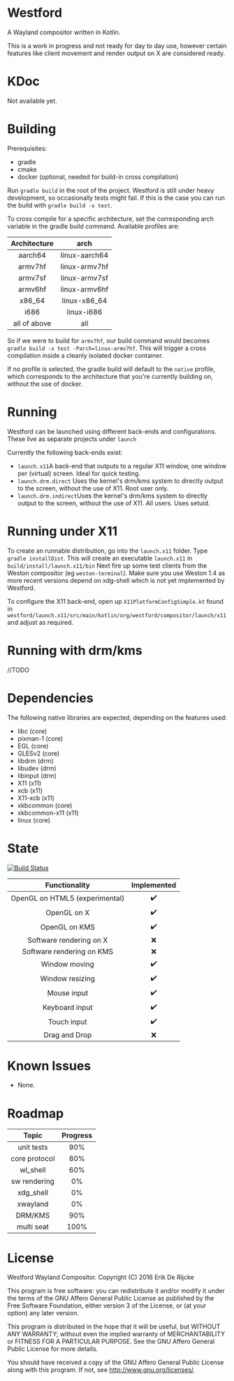 Westford
=====================

A Wayland compositor written in Kotlin.

This is a work in progress and not ready for day to day use, however
certain features like client movement and render output on X are considered ready.

KDoc
=======
Not available yet.

Building
========
Prerequisites: 
- gradle
- cmake 
- docker (optional, needed for build-in cross compilation) 

Run `gradle build` in the root of the project. Westford is still under heavy 
development, so occasionally tests might fail. If this is the case you can run the build
with `gradle build -x test`.

To cross compile for a specific architecture, set the corresponding arch variable in the gradle build command.
Available profiles are:

| Architecture | arch        |
|:------------:|:-----------:|
| aarch64      |linux-aarch64|
| armv7hf      |linux-armv7hf| 
| armv7sf      |linux-armv7sf|
| armv6hf      |linux-armv6hf|
| x86_64       |linux-x86_64 |
| i686         |linux-i686   |
| all of above |all          |

So if we were to build for `armv7hf`, our build command would becomes `gradle build -x test -Parch=linux-armv7hf`.
This will trigger a cross compilation inside a cleanly isolated docker container.

If no profile is selected, the gradle build will default to the `native` profile, which corresponds to
the architecture that you're currently building on, without the use of docker.

Running
=======
Westford can be launched using different back-ends and configurations. These live as separate projects
under `launch`

Currently the following back-ends exist:
- `launch.x11`A back-end that outputs to a regular X11 window, one window per (virtual) screen. Ideal for quick testing.
- `launch.drm.direct` Uses the kernel's drm/kms system to directly output to the screen, without the use of X11. Root user only.
- `launch.drm.indirect`Uses the kernel's drm/kms system to directly output to the screen, without the use of X11. All users. Uses setuid.


Running under X11
=================
To create an runnable distribution, go into the `launch.x11` folder. Type `gradle installDist`.
This will create an executable `launch.x11` in `build/install/launch.x11/bin`
Next fire up some test clients from the Weston compositor (eg `weston-terminal`). 
Make sure you use Weston 1.4 as more recent versions depend on xdg-shell which is not 
yet implemented by Westford.

To configure the X11 back-end, open up `X11PlatformConfigSimple.kt` 
found in `westford/launch.x11/src/main/kotlin/org/westford/compositor/launch/x11` and adjust as required.

Running with drm/kms
====================
//TODO

Dependencies
============
The following native libraries are expected, depending on the features used:
 - libc (core)
 - pixman-1 (core)
 - EGL (core)
 - GLESv2 (core)
 - libdrm (drm)
 - libudev (drm)
 - libinput (drm)
 - X11 (x11)
 - xcb (x11)
 - X11-xcb (x11)
 - xkbcommon (core)
 - xkbcommon-x11 (x11)
 - linux (core)

State
=====
[![Build Status](https://travis-ci.org/udevbe/westford.svg?branch=master)](https://travis-ci.org/udevbe/westford)

| Functionality                  | Implemented        |
| :-------------------------:    | :----------------: |
| OpenGL on HTML5 (experimental) | :heavy_check_mark: |
| OpenGL on X                    | :heavy_check_mark: |
| OpenGL on KMS                  | :heavy_check_mark: |
| Software rendering on X        | :x:                |
| Software rendering on KMS      | :x:                |
| Window moving                  | :heavy_check_mark: |
| Window resizing                | :heavy_check_mark: |
| Mouse input                    | :heavy_check_mark: |
| Keyboard input                 | :heavy_check_mark: |
| Touch input                    | :heavy_check_mark: |
| Drag and Drop                  | :x:                |

Known Issues
============
 - None.

Roadmap
====
| Topic         | Progress  |
| :-----------: | :-------: |
| unit tests    | 90%       |
| core protocol | 80%       |
| wl_shell      | 60%       |
| sw rendering  | 0%        |
| xdg_shell     | 0%        |
| xwayland      | 0%        |
| DRM/KMS       | 90%       |
| multi seat    | 100%      |

License
=======

Westford Wayland Compositor.
Copyright (C) 2016  Erik De Rijcke

This program is free software: you can redistribute it and/or modify
it under the terms of the GNU Affero General Public License as
published by the Free Software Foundation, either version 3 of the
License, or (at your option) any later version.

This program is distributed in the hope that it will be useful,
but WITHOUT ANY WARRANTY; without even the implied warranty of
MERCHANTABILITY or FITNESS FOR A PARTICULAR PURPOSE.  See the
GNU Affero General Public License for more details.

You should have received a copy of the GNU Affero General Public License
along with this program.  If not, see <http://www.gnu.org/licenses/>.

